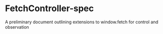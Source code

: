 # FetchController-spec
A preliminary document outlining extensions to window.fetch for control and observation
